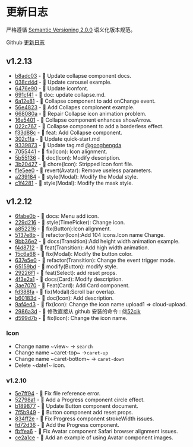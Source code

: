 更新日志
===

严格遵循 [Semantic Versioning 2.0.0](http://semver.org/lang/zh-CN/) 语义化版本规范。

Github [更新日志](https://github.com/uiw-react/uiw/releases)

## v1.2.13

- [b8adc03](https://github.com/uiw-react/uiw/commit/b8adc03784f6e11d4834c5c1c5bbd656eee6c840) - 📝 Update collapse component docs.
- [038cd4d](https://github.com/uiw-react/uiw/commit/038cd4d4028e10456470bf523d08ee3e7c8379fd) - 📝 Update carousel example.
- [6476e90](https://github.com/uiw-react/uiw/commit/6476e90749d092003559f887f7cd6c0a4d2d1ae2) - 🌟 Update iconfont.
- [691cf41](https://github.com/uiw-react/uiw/commit/691cf41fd713cb2ad6e35a32e8c07713a1b2ace2) - 📝 doc: update collapse.md.
- [6a12e81](https://github.com/uiw-react/uiw/commit/6a12e812cd948dfb2d1dd2a3430f54c367ab3c1a) - 🌟 Collapse component to add onChange event.
- [56e4823](https://github.com/uiw-react/uiw/commit/56e482396e7cf7c8098bdee5be21aa927e2a0cb4) - 🌟 Add Collapes complonent example.
- [668080a](https://github.com/uiw-react/uiw/commit/668080aaaef9b31ca1e31e959caa2013d57da1bc) - 🐞 Repair Collapse icon animation problem.
- [16e5401](https://github.com/uiw-react/uiw/commit/16e540184805d9a0e224b0c43d730c170e355cdc) - 🌟 Collapse component enhances showArrow.
- [022c767](https://github.com/uiw-react/uiw/commit/022c76721fa2a1ddf59caa484fbbb3b62dc4374a) - 🌟 Collapse component to add a borderless effect.
- [f33d88c](https://github.com/uiw-react/uiw/commit/f33d88c8e60b995618035704853399696f036df5) - 🌟 feat: Add Collapse component.
- [302c1fa](https://github.com/uiw-react/uiw/commit/302c1faeb58dbd2a97af7ef848469a225a9ce330) - 📝 Update quick-start.md
- [9339873](https://github.com/uiw-react/uiw/commit/93398733979f89b9ac9cac5d17703e2193c4c2b4) - 📝 Update tag.md [@gonghengda](https://github.com/gonghengda)
- [7055441](https://github.com/uiw-react/uiw/commit/705544149100272e3ef9e10e0117bc8b9d8ccbac) - 🐞 fix(Icon): Icon alignment.
- [5b55136](https://github.com/uiw-react/uiw/commit/5b55136297ff24d066dadbcd6e95aa61b5c14b92) - 📝 doc(Icon): Modify description.
- [3b20427](https://github.com/uiw-react/uiw/commit/3b20427951b2773e3793d6e966fae14b47a371d2) - 🌟 chore(Icon): Stripped Icon font file.
- [f1e5ee0](https://github.com/uiw-react/uiw/commit/f1e5ee078557b6999573407a7fd01d3e7937bdf1) - 🐞 revert(Avatar): Remove useless parameters.
- [a239184](https://github.com/uiw-react/uiw/commit/a239184aebee49323c6957cae0026e6b373c31d6) - 🐞 style(Modal): Modify the Modal style.
- [c1f4281](https://github.com/uiw-react/uiw/commit/c1f42814906211669bbb239d4d032b8047fcfe2b) - 🐞 style(Modal): Modify the mask style.

## v1.2.12

- [6fabe0b](https://github.com/uiw-react/uiw/commit/6fabe0b04ac087c5989cb7c9c8d0e2cd6c72968f) - 📝 docs: Menu add icon.
- [229d216](https://github.com/uiw-react/uiw/commit/229d216ae1ad913a5546ef9d18166346c9c9c70a) - 🐞 style(TimePicker): Change icon.
- [a852216](https://github.com/uiw-react/uiw/commit/a85221630b22893ff57ce0f3a3ac2cceec989611) - 🐞 fix(Button):Icon alignment.
- [5137e8b](https://github.com/uiw-react/uiw/commit/5137e8bcf20cbeddcc3ef84eefb8497150493599) - 🌟 refactor(Icon):Add 104 icons.Icon name Change.
- [9bb36e2](https://github.com/uiw-react/uiw/commit/9bb36e2f893e3737843cf746112b8fb4dc5f1227) - 📝 docs(Transition):Add height width animation example.
- [f4d8712](https://github.com/uiw-react/uiw/commit/f4d8712a382f25d25f57efde11fdb853cef81faa) - 🌟 feat(Transition): Add high width animation.
- [15c6a68](https://github.com/uiw-react/uiw/commit/15c6a684a8a587554d7db2dddac40522146a15a7) - 🐞 fix(Modal): Modify the button color.
- [637e5e0](https://github.com/uiw-react/uiw/commit/637e5e0ba19bffa52391f2d4f45530d62b5a70ca) - 🐞 refactor(Transition): Change the event trigger mode.
- [65159bd](https://github.com/uiw-react/uiw/commit/65159bd991cf5492dddc64bb16917d5c841133ce) - 🐞 modify(Button): modify style.
- [29226f1](https://github.com/uiw-react/uiw/commit/29226f12e374100c02062b791e3db288d3f872bc) - 🌟 feat(Select): add reset props.
- [4f3e2a1](https://github.com/uiw-react/uiw/commit/4f3e2a1095d854fa0d572c1c124472026b5cab8a) - 📝 docs(Card): Modify description.
- [3ae7070](https://github.com/uiw-react/uiw/commit/3ae70703b8a6c951be4917aa3fbce87580315071) - 🌟 Feat(Card): Add Card component.
- [fd388fa](https://github.com/uiw-react/uiw/commit/fd388fa6ff710e32ead9726c34aaa77a7efa1a40) - 🐞 fix(Modal):Scroll bar overlap.
- [b60183d](https://github.com/uiw-react/uiw/commit/b60183d6a7e74c29306fab3138dd14a41d93411b) - 📝 doc(Icon): Add description.
- [9af4ed3](https://github.com/uiw-react/uiw/commit/9af4ed3bcaa1887c2f8927049c58f5acb09c3717) - 🐞 fix(Icon): Change the icon name upload1 => cloud-upload.
- [2986a3d](https://github.com/uiw-react/uiw/commit/2986a3dab349082037435ca8fff0ac7661a81060) - 📝 修改直接从 github 安装的命令 : [@52cik](https://github.com/52cik)
- [d599d7b](https://github.com/uiw-react/uiw/commit/d599d7bbaef212f09ea1bfe0faa2d566a826eef8) - 🐞 fix(Icon): Change the icon name.

### Icon


- Change name  ~view~ -> `search` 
- Change name ~caret-top~  ->`caret-up` 
- Change name ~caret-bottom~ -> `caret-down`
- Delete ~date1~ icon.

### v1.2.10

- [5e7ff94](https://github.com/uiw-react/uiw/commit/5e7ff942d32b3e6cddd459703db6c43b696dcff0) - 🐞 Fix file reference error.
- [52798a1](https://github.com/uiw-react/uiw/commit/52798a12f75a6a53ecb92378a54a0b70e0740e45) - 🌟 Add a Progress component circle effect.
- [b189877](https://github.com/uiw-react/uiw/commit/b189877dc33d0fd8d796f636e0990d3d960d9fda) - 📝 Update Button component document.
- [7f5b949](https://github.com/uiw-react/uiw/commit/7f5b9493486bdac01035dc04dcba6ff14455686d) - 🌟 Button component add reset props.
- [834ff2e](https://github.com/uiw-react/uiw/commit/834ff2ea56d08f055d9f756e87f17c61bcc89aa1) - 🐞 Fix Progress component strokeWidth issues.
- [fd72d36](https://github.com/uiw-react/uiw/commit/fd72d362bff7822dd15a518f98cc591b3264dcdf) - 🌟 Add the Progress component.
- [fbffea6](https://github.com/uiw-react/uiw/commit/fbffea6fc10d71f2cbf8ad2c8962aada3cdcc4f9) - 🐞 Fix Avatar component Safari browser alignment issues.
- [ce2a1ce](https://github.com/uiw-react/uiw/commit/ce2a1ce002ffc0eb57ef37bcbc5eef405c6e0308) - 🌟 Add an example of using Avatar component images.